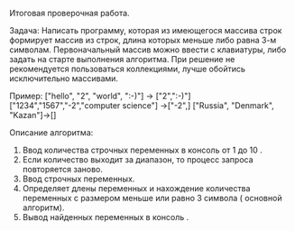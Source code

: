 Итоговая проверочная работа.

Задача:
Написать программу, которая из имеющегося массива строк формирует массив из строк, длина которых меньше либо равна 3-м символам. Первоначальный массив можно ввести с клавиатуры, либо задать на старте выполнения алгоритма. При решение не рекомендуется пользоваться коллекциями, лучше обойтись исключительно массивами. 

Пример:
["hello", "2", "world", ":-)"] -> ["2",":-)"]
["1234","1567","-2","computer science"] ->["-2",]
["Russia", "Denmark", "Kazan"]->[]

Описание алгоритма:
1.  Ввод количества строчных  переменных в консоль  от 1 до 10 .
2.  Если количество выходит за диапазон, то процесс запроса повторяется заново.
3.  Ввод строчных переменных.
4.  Определяет  длены переменных и нахождение количества переменных с размером меньше или равно 3 символа ( основной алгоритм).
5.  Вывод найденных переменных в консоль .
